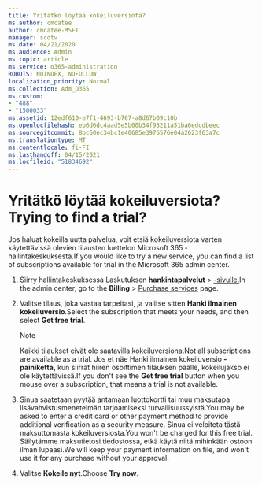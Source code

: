 ```yaml
---
title: Yritätkö löytää kokeiluversiota?
ms.author: cmcatee
author: cmcatee-MSFT
manager: scotv
ms.date: 04/21/2020
ms.audience: Admin
ms.topic: article
ms.service: o365-administration
ROBOTS: NOINDEX, NOFOLLOW
localization_priority: Normal
ms.collection: Adm_O365
ms.custom:
- "488"
- "1500033"
ms.assetid: 12edf610-e7f1-4693-b767-a8d67b09c10b
ms.openlocfilehash: eb6d6dc4aad5e5b00b34f93211a51ba6edcdbeec
ms.sourcegitcommit: 8bc60ec34bc1e40685e3976576e04a2623f63a7c
ms.translationtype: MT
ms.contentlocale: fi-FI
ms.lasthandoff: 04/15/2021
ms.locfileid: "51834692"
---
```

# <a name="trying-to-find-a-trial"></a><span data-ttu-id="cc0db-102">Yritätkö löytää kokeiluversiota?</span><span class="sxs-lookup"><span data-stu-id="cc0db-102">Trying to find a trial?</span></span>

<span data-ttu-id="cc0db-103">Jos haluat kokeilla uutta palvelua, voit etsiä kokeiluversiota varten käytettävissä olevien tilausten luettelon Microsoft 365 -hallintakeskuksesta.</span><span class="sxs-lookup"><span data-stu-id="cc0db-103">If you would like to try a new service, you can find a list of subscriptions available for trial in the Microsoft 365 admin center.</span></span>
  
1. <span data-ttu-id="cc0db-104">Siirry hallintakeskuksessa Laskutuksen **hankintapalvelut** \> [-sivulle.](https://go.microsoft.com/fwlink/p/?linkid=868433)</span><span class="sxs-lookup"><span data-stu-id="cc0db-104">In the admin center, go to the **Billing** \> [Purchase services](https://go.microsoft.com/fwlink/p/?linkid=868433) page.</span></span>

2. <span data-ttu-id="cc0db-105">Valitse tilaus, joka vastaa tarpeitasi, ja valitse sitten  **Hanki ilmainen kokeiluversio**.</span><span class="sxs-lookup"><span data-stu-id="cc0db-105">Select the subscription that meets your needs, and then select  **Get free trial**.</span></span>

    > [!NOTE]
    > <span data-ttu-id="cc0db-106">Kaikki tilaukset eivät ole saatavilla kokeiluversiona.</span><span class="sxs-lookup"><span data-stu-id="cc0db-106">Not all subscriptions are available as a trial.</span></span> <span data-ttu-id="cc0db-107">Jos et näe Hanki ilmainen kokeiluversio **-painiketta,** kun siirrät hiiren osoittimen tilauksen päälle, kokeilujakso ei ole käytettävissä.</span><span class="sxs-lookup"><span data-stu-id="cc0db-107">If you don't see the **Get free trial** button when you mouse over a subscription, that means a trial is not available.</span></span>
  
3. <span data-ttu-id="cc0db-108">Sinua saatetaan pyytää antamaan luottokortti tai muu maksutapa lisävahvistusmenetelmän tarjoamiseksi turvallisuussyistä.</span><span class="sxs-lookup"><span data-stu-id="cc0db-108">You may be asked to enter a credit card or other payment method to provide additional verification as a security measure.</span></span> <span data-ttu-id="cc0db-109">Sinua ei veloiteta tästä maksuttomasta kokeiluversiosta.</span><span class="sxs-lookup"><span data-stu-id="cc0db-109">You won't be charged for this free trial.</span></span> <span data-ttu-id="cc0db-110">Säilytämme maksutietosi tiedostossa, etkä käytä niitä mihinkään ostoon ilman lupaasi.</span><span class="sxs-lookup"><span data-stu-id="cc0db-110">We will keep your payment information on file, and won't use it for any purchase without your approval.</span></span>

4. <span data-ttu-id="cc0db-111">Valitse **Kokeile nyt**.</span><span class="sxs-lookup"><span data-stu-id="cc0db-111">Choose **Try now**.</span></span>